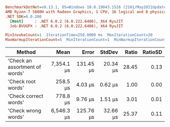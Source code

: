 ``` ini

BenchmarkDotNet=v0.13.1, OS=Windows 10.0.19043.1526 (21H1/May2021Update)
AMD Ryzen 7 5800H with Radeon Graphics, 1 CPU, 16 logical and 8 physical cores
.NET SDK=6.0.200
  [Host]     : .NET 6.0.2 (6.0.222.6406), X64 RyuJIT
  Job-BVUGPX : .NET 6.0.2 (6.0.222.6406), X64 RyuJIT

MinInvokeCount=1  IterationTime=250.0000 ms  MaxIterationCount=20  
MaxWarmupIterationCount=5  MinIterationCount=1  MinWarmupIterationCount=1  

```
|                         Method |       Mean |     Error |   StdDev | Ratio | RatioSD |
|------------------------------- |-----------:|----------:|---------:|------:|--------:|
| &#39;Check an assortment of words&#39; | 7,354.1 μs | 131.45 μs | 20.34 μs | 28.45 |    0.13 |
|             &#39;Check root words&#39; |   258.5 μs |   4.03 μs |  0.62 μs |  1.00 |    0.00 |
|          &#39;Check correct words&#39; |   778.8 μs |   9.76 μs |  1.51 μs |  3.01 |    0.01 |
|            &#39;Check wrong words&#39; | 6,546.3 μs | 125.76 μs | 32.66 μs | 25.37 |    0.11 |
